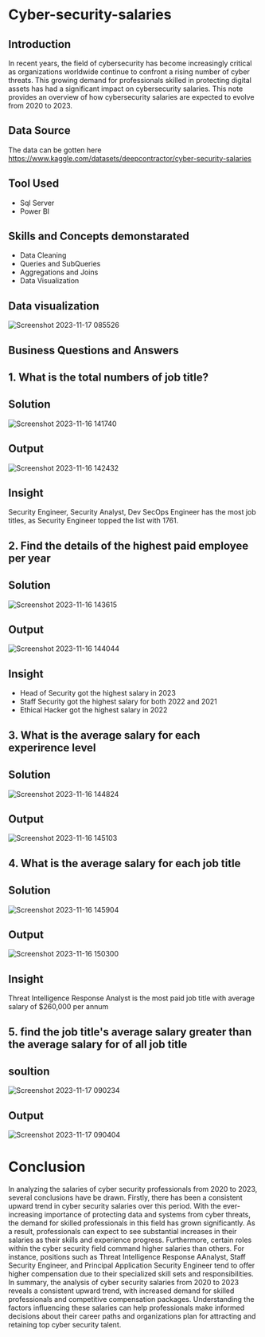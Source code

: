 # Cyber-security-salaries

## Introduction
In recent years, the field of cybersecurity has become increasingly critical as organizations worldwide continue to confront a rising number of cyber threats. This growing demand for professionals skilled in protecting digital assets has had a significant impact on cybersecurity salaries. This note provides an overview of how cybersecurity salaries are expected to evolve from 2020 to 2023.
## Data Source
The data can be gotten here https://www.kaggle.com/datasets/deepcontractor/cyber-security-salaries
## Tool Used
- Sql Server
- Power BI
## Skills and Concepts demonstarated
- Data Cleaning
- Queries and SubQueries
- Aggregations and Joins
- Data Visualization

## Data visualization
![Screenshot 2023-11-17 085526](https://github.com/AdekunleOjo/Cyber-security-salaries/assets/55541028/375a8cff-77ff-4d4c-a92e-696bfd448ee2)

## Business Questions and Answers
## 1. What is the total numbers of job title?
## Solution
![Screenshot 2023-11-16 141740](https://github.com/AdekunleOjo/Cyber-security-salaries/assets/55541028/e0182d55-c43b-4260-9319-0bb79b0cf353)
## Output
![Screenshot 2023-11-16 142432](https://github.com/AdekunleOjo/Cyber-security-salaries/assets/55541028/712914eb-0cbc-4fa7-93c9-c0eb9d94ad18)
## Insight
Security Engineer, Security Analyst, Dev SecOps Engineer has the most job titles, as Security Engineer topped the list with 1761.
## 2. Find the details of the highest paid employee per year
## Solution
![Screenshot 2023-11-16 143615](https://github.com/AdekunleOjo/Cyber-security-salaries/assets/55541028/06b0269f-bc38-4593-9c6a-597b3c7be9e5)
## Output
![Screenshot 2023-11-16 144044](https://github.com/AdekunleOjo/Cyber-security-salaries/assets/55541028/2331fc16-b865-453e-95ee-595c0ecac938)
## Insight
- Head of Security got the highest salary in 2023
- Staff Security got the highest salary for both 2022 and 2021
- Ethical Hacker got the highest salary in 2022
## 3. What is the average salary for each experirence level
## Solution
![Screenshot 2023-11-16 144824](https://github.com/AdekunleOjo/Cyber-security-salaries/assets/55541028/a7fa2175-dd26-4276-be36-06226cd6a990)
## Output
![Screenshot 2023-11-16 145103](https://github.com/AdekunleOjo/Cyber-security-salaries/assets/55541028/c9f3cf8a-67bf-46b0-8335-35487c7f6333)
## 4. What is the average salary for each job title
## Solution
![Screenshot 2023-11-16 145904](https://github.com/AdekunleOjo/Cyber-security-salaries/assets/55541028/ee43e851-a2b5-425f-88a9-6544a40f850a)
## Output
![Screenshot 2023-11-16 150300](https://github.com/AdekunleOjo/Cyber-security-salaries/assets/55541028/e69b8a4f-3bc3-4879-8881-36690ea3b54b)
## Insight
Threat Intelligence Response Analyst is the most paid job title with average salary of $260,000 per annum
## 5. find the job title's average salary greater than the average salary for of all job title
## soultion
![Screenshot 2023-11-17 090234](https://github.com/AdekunleOjo/Cyber-security-salaries/assets/55541028/99ad933e-961c-450c-bbf1-8d20a483b7f6)
## Output
![Screenshot 2023-11-17 090404](https://github.com/AdekunleOjo/Cyber-security-salaries/assets/55541028/21982930-06ce-4a07-903f-617393b9344c)

# Conclusion
In analyzing the salaries of cyber security professionals from 2020 to 2023, several conclusions have be drawn. Firstly, there has been a consistent upward trend in cyber security salaries over this period. With the ever-increasing importance of protecting data and systems from cyber threats, the demand for skilled professionals in this field has grown significantly. As a result, professionals can expect to see substantial increases in their salaries as their skills and experience progress. Furthermore, certain roles within the cyber security field command higher salaries than others. For instance, positions such as Threat Intelligence Response AAnalyst, Staff Security Engineer, and Principal Application Security Engineer tend to offer higher compensation due to their specialized skill sets and responsibilities. In summary, the analysis of cyber security salaries from 2020 to 2023 reveals a consistent upward trend, with increased demand for skilled professionals and competitive compensation packages. Understanding the factors influencing these salaries can help professionals make informed decisions about their career paths and organizations plan for attracting and retaining top cyber security talent.







